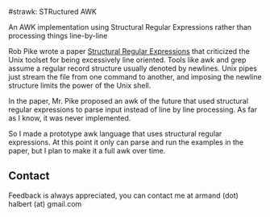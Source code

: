 
#strawk: STRuctured AWK

An AWK implementation using Structural Regular Expressions rather than processing things line-by-line

Rob Pike wrote a paper [Structural Regular Expressions](https://doc.cat-v.org/bell_labs/structural_regexps/se.pdf) that criticized the Unix toolset for being excessively line oriented. Tools like awk and grep assume a regular record structure usually denoted by newlines. Unix pipes just stream the file from one command to another, and imposing the newline structure limits the power of the Unix shell. 

In the paper, Mr. Pike proposed an awk of the future that used structural regular expressions to parse input instead of line by line processing. As far as I know, it was never implemented. 

So I made a prototype awk language that uses structural regular expressions. At this point it only can parse and run the examples in the paper, but I plan to make it a full awk over time.

## Contact 

Feedback is always appreciated, you can contact me at armand (dot) halbert (at) gmail.com
